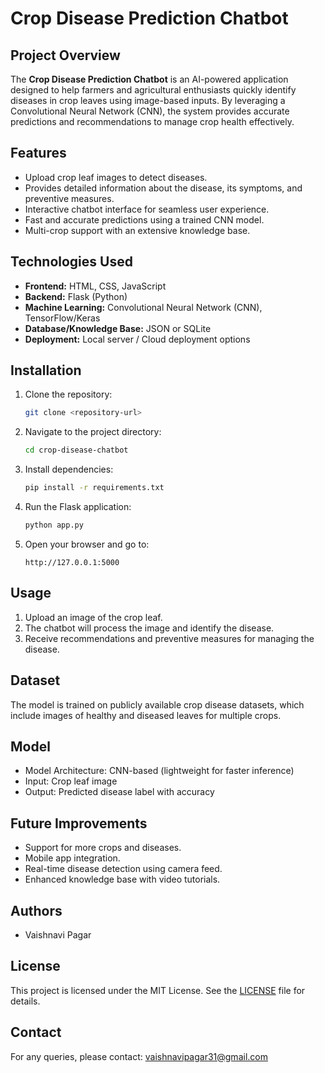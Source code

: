 # Crop Disease Prediction Chatbot

## Project Overview
The **Crop Disease Prediction Chatbot** is an AI-powered application designed to help farmers and agricultural enthusiasts quickly identify diseases in crop leaves using image-based inputs. By leveraging a Convolutional Neural Network (CNN), the system provides accurate predictions and recommendations to manage crop health effectively.

## Features
- Upload crop leaf images to detect diseases.
- Provides detailed information about the disease, its symptoms, and preventive measures.
- Interactive chatbot interface for seamless user experience.
- Fast and accurate predictions using a trained CNN model.
- Multi-crop support with an extensive knowledge base.

## Technologies Used
- **Frontend:** HTML, CSS, JavaScript
- **Backend:** Flask (Python)
- **Machine Learning:** Convolutional Neural Network (CNN), TensorFlow/Keras
- **Database/Knowledge Base:** JSON or SQLite
- **Deployment:** Local server / Cloud deployment options

## Installation
1. Clone the repository:
   ```bash
   git clone <repository-url>
   ```
2. Navigate to the project directory:
   ```bash
   cd crop-disease-chatbot
   ```
3. Install dependencies:
   ```bash
   pip install -r requirements.txt
   ```
4. Run the Flask application:
   ```bash
   python app.py
   ```
5. Open your browser and go to:
   ```
   http://127.0.0.1:5000
   ```

## Usage
1. Upload an image of the crop leaf.
2. The chatbot will process the image and identify the disease.
3. Receive recommendations and preventive measures for managing the disease.

## Dataset
The model is trained on publicly available crop disease datasets, which include images of healthy and diseased leaves for multiple crops.

## Model
- Model Architecture: CNN-based (lightweight for faster inference)
- Input: Crop leaf image
- Output: Predicted disease label with accuracy

## Future Improvements
- Support for more crops and diseases.
- Mobile app integration.
- Real-time disease detection using camera feed.
- Enhanced knowledge base with video tutorials.

## Authors
- Vaishnavi Pagar

## License
This project is licensed under the MIT License. See the [LICENSE](LICENSE) file for details.

## Contact
For any queries, please contact: vaishnavipagar31@gmail.com

